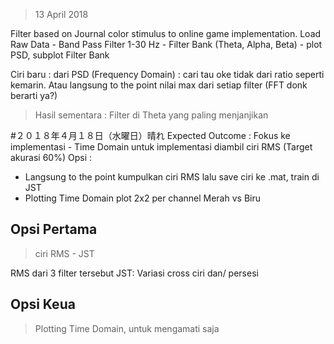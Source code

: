 > 13 April 2018

Filter based on Journal color stimulus to online game implementation.
Load Raw Data - Band Pass Filter 1-30 Hz - Filter Bank (Theta, Alpha, Beta) - plot PSD, subplot Filter Bank


Ciri baru : dari PSD (Frequency Domain) : cari tau oke tidak dari ratio seperti kemarin.
Atau langsung to the point nilai max dari setiap filter (FFT donk berarti ya?)
> Hasil sementara : Filter di Theta yang paling menjanjikan

<!-- ------------------------------------------------------------------------------------------------ -->

#２０１８年４月１８日（水曜日）晴れ
Expected Outcome : Fokus ke implementasi - Time Domain untuk implementasi diambil ciri RMS (Target akurasi 60%)
Opsi : 
* Langsung to the point kumpulkan ciri RMS lalu save ciri ke .mat, train di JST
* Plotting Time Domain plot 2x2 per channel Merah vs Biru

## Opsi Pertama
> ciri RMS - JST

RMS dari 3 filter tersebut
JST: Variasi cross ciri dan/ persesi

## Opsi Keua
> Plotting Time Domain, untuk mengamati saja

